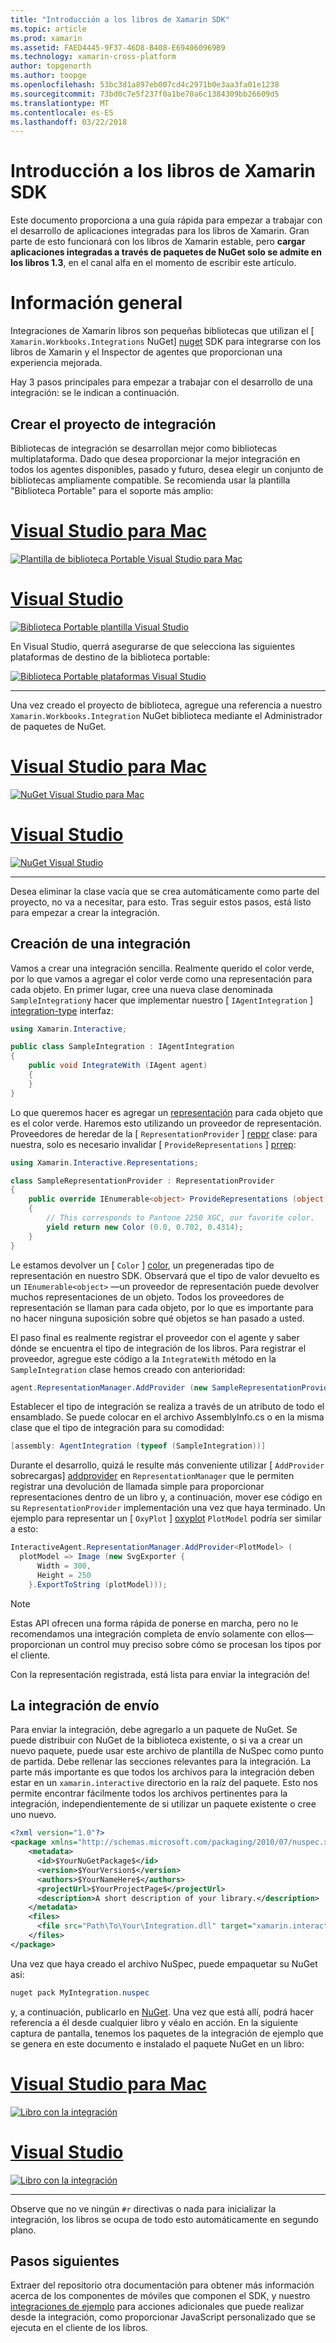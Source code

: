```yaml
---
title: "Introducción a los libros de Xamarin SDK"
ms.topic: article
ms.prod: xamarin
ms.assetid: FAED4445-9F37-46D8-B408-E694060969B9
ms.technology: xamarin-cross-platform
author: topgenorth
ms.author: toopge
ms.openlocfilehash: 53bc3d1a897eb007cd4c2971b0e3aa3fa01e1238
ms.sourcegitcommit: 73bd0c7e5f237f0a1be70a6c1384309bb26609d5
ms.translationtype: MT
ms.contentlocale: es-ES
ms.lasthandoff: 03/22/2018
---
```

# <a name="getting-started-with-the-xamarin-workbooks-sdk"></a>Introducción a los libros de Xamarin SDK

Este documento proporciona a una guía rápida para empezar a trabajar con el desarrollo de aplicaciones integradas para los libros de Xamarin. Gran parte de esto funcionará con los libros de Xamarin estable, pero **cargar aplicaciones integradas a través de paquetes de NuGet solo se admite en los libros 1.3**, en el canal alfa en el momento de escribir este artículo.

# <a name="general-overview"></a>Información general

Integraciones de Xamarin libros son pequeñas bibliotecas que utilizan el [ `Xamarin.Workbooks.Integrations` NuGet] [ nuget] SDK para integrarse con los libros de Xamarin y el Inspector de agentes que proporcionan una experiencia mejorada.

Hay 3 pasos principales para empezar a trabajar con el desarrollo de una integración: se le indican a continuación.

## <a name="creating-the-integration-project"></a>Crear el proyecto de integración

Bibliotecas de integración se desarrollan mejor como bibliotecas multiplataforma. Dado que desea proporcionar la mejor integración en todos los agentes disponibles, pasado y futuro, desea elegir un conjunto de bibliotecas ampliamente compatible. Se recomienda usar la plantilla "Biblioteca Portable" para el soporte más amplio:

# <a name="visual-studio-for-mactabvsmac"></a>[Visual Studio para Mac](#tab/vsmac)

[![Plantilla de biblioteca Portable Visual Studio para Mac](images/xamarin-studio-pcl.png)](images/xamarin-studio-pcl.png#lightbox)

# <a name="visual-studiotabvswin"></a>[Visual Studio](#tab/vswin)

[![Biblioteca Portable plantilla Visual Studio](images/visual-studio-pcl.png)](images/visual-studio-pcl.png#lightbox)

En Visual Studio, querrá asegurarse de que selecciona las siguientes plataformas de destino de la biblioteca portable:

[![Biblioteca Portable plataformas Visual Studio](images/visual-studio-pcl-platforms.png)](images/visual-studio-pcl-platforms.png#lightbox)

-----

Una vez creado el proyecto de biblioteca, agregue una referencia a nuestro `Xamarin.Workbooks.Integration` NuGet biblioteca mediante el Administrador de paquetes de NuGet.

# <a name="visual-studio-for-mactabvsmac"></a>[Visual Studio para Mac](#tab/vsmac)

[![NuGet Visual Studio para Mac](images/xamarin-studio-nuget.png)](images/xamarin-studio-nuget.png#lightbox)

# <a name="visual-studiotabvswin"></a>[Visual Studio](#tab/vswin)

[![NuGet Visual Studio](images/visual-studio-nuget.png)](images/visual-studio-nuget.png#lightbox)

-----

Desea eliminar la clase vacía que se crea automáticamente como parte del proyecto, no va a necesitar, para esto. Tras seguir estos pasos, está listo para empezar a crear la integración.

## <a name="building-an-integration"></a>Creación de una integración

Vamos a crear una integración sencilla. Realmente querido el color verde, por lo que vamos a agregar el color verde como una representación para cada objeto. En primer lugar, cree una nueva clase denominada `SampleIntegration`y hacer que implementar nuestro [ `IAgentIntegration` ] [ integration-type] interfaz:

```csharp
using Xamarin.Interactive;

public class SampleIntegration : IAgentIntegration
{
    public void IntegrateWith (IAgent agent)
    {
    }
}
```

Lo que queremos hacer es agregar un [representación](~/tools/workbooks/sdk/representations.md) para cada objeto que es el color verde. Haremos esto utilizando un proveedor de representación. Proveedores de heredar de la [ `RepresentationProvider` ] [ reppr] clase: para nuestra, solo es necesario invalidar [ `ProvideRepresentations` ] [ prrep]:

```csharp
using Xamarin.Interactive.Representations;

class SampleRepresentationProvider : RepresentationProvider
{
    public override IEnumerable<object> ProvideRepresentations (object obj)
    {
        // This corresponds to Pantone 2250 XGC, our favorite color.
        yield return new Color (0.0, 0.702, 0.4314);
    }
}
```

Le estamos devolver un [ `Color` ] [ color], un pregeneradas tipo de representación en nuestro SDK.
Observará que el tipo de valor devuelto es un `IEnumerable<object>` &mdash;un proveedor de representación puede devolver muchos representaciones de un objeto. Todos los proveedores de representación se llaman para cada objeto, por lo que es importante para no hacer ninguna suposición sobre qué objetos se han pasado a usted.

El paso final es realmente registrar el proveedor con el agente y saber dónde se encuentra el tipo de integración de los libros. Para registrar el proveedor, agregue este código a la `IntegrateWith` método en la `SampleIntegration` clase hemos creado con anterioridad:

```csharp
agent.RepresentationManager.AddProvider (new SampleRepresentationProvider ());
```

Establecer el tipo de integración se realiza a través de un atributo de todo el ensamblado. Se puede colocar en el archivo AssemblyInfo.cs o en la misma clase que el tipo de integración para su comodidad:

```csharp
[assembly: AgentIntegration (typeof (SampleIntegration))]
````

Durante el desarrollo, quizá le resulte más conveniente utilizar [ `AddProvider` sobrecargas] [ addprovider] en `RepresentationManager` que le permiten registrar una devolución de llamada simple para proporcionar representaciones dentro de un libro y, a continuación, mover ese código en su `RepresentationProvider` implementación una vez que haya terminado. Un ejemplo para representar un [ `OxyPlot` ] [ oxyplot] `PlotModel` podría ser similar a esto:

```csharp
InteractiveAgent.RepresentationManager.AddProvider<PlotModel> (
  plotModel => Image (new SvgExporter {
      Width = 300,
      Height = 250
    }.ExportToString (plotModel)));
```

> [!NOTE]
> Estas API ofrecen una forma rápida de ponerse en marcha, pero no le recomendamos una integración completa de envío solamente con ellos&mdash;proporcionan un control muy preciso sobre cómo se procesan los tipos por el cliente.

Con la representación registrada, está lista para enviar la integración de!

## <a name="shipping-your-integration"></a>La integración de envío

Para enviar la integración, debe agregarlo a un paquete de NuGet.
Se puede distribuir con NuGet de la biblioteca existente, o si va a crear un nuevo paquete, puede usar este archivo de plantilla de NuSpec como punto de partida.
Debe rellenar las secciones relevantes para la integración. La parte más importante es que todos los archivos para la integración deben estar en un `xamarin.interactive` directorio en la raíz del paquete. Esto nos permite encontrar fácilmente todos los archivos pertinentes para la integración, independientemente de si utilizar un paquete existente o cree uno nuevo.

```xml
<?xml version="1.0"?>
<package xmlns="http://schemas.microsoft.com/packaging/2010/07/nuspec.xsd">
    <metadata>
      <id>$YourNuGetPackage$</id>
      <version>$YourVersion$</version>
      <authors>$YourNameHere$</authors>
      <projectUrl>$YourProjectPage$</projectUrl>
      <description>A short description of your library.</description>
    </metadata>
    <files>
      <file src="Path\To\Your\Integration.dll" target="xamarin.interactive" />
    </files>
</package>
```

Una vez que haya creado el archivo NuSpec, puede empaquetar su NuGet así:

```csharp
nuget pack MyIntegration.nuspec
```

y, a continuación, publicarlo en [NuGet][nugetorg]. Una vez que está allí, podrá hacer referencia a él desde cualquier libro y véalo en acción. En la siguiente captura de pantalla, tenemos los paquetes de la integración de ejemplo que se genera en este documento e instalado el paquete NuGet en un libro:

# <a name="visual-studio-for-mactabvsmac"></a>[Visual Studio para Mac](#tab/vsmac)

[![Libro con la integración](images/mac-workbooks-integrated.png)](images/mac-workbooks-integrated.png#lightbox)

# <a name="visual-studiotabvswin"></a>[Visual Studio](#tab/vswin)

[![Libro con la integración](images/windows-workbooks-integrated.png)](images/windows-workbooks-integrated.png#lightbox)

-----

Observe que no ve ningún `#r` directivas o nada para inicializar la integración, los libros se ocupa de todo esto automáticamente en segundo plano.

## <a name="next-steps"></a>Pasos siguientes

Extraer del repositorio otra documentación para obtener más información acerca de los componentes de móviles que componen el SDK, y nuestro [integraciones de ejemplo](~/tools/workbooks/samples/index.md) para acciones adicionales que puede realizar desde la integración, como proporcionar JavaScript personalizado que se ejecuta en el cliente de los libros.

[integration-type]: https://developer.xamarin.com/api/type/Xamarin.Interactive.IAgentIntegration/
[repman-api]: https://developer.xamarin.com/api/type/Xamarin.Interactive.Representations.IRepresentationManager/
[color]: https://developer.xamarin.com/api/type/Xamarin.Interactive.Representations.Color/
[xir]: https://developer.xamarin.com/api/namespace/Xamarin.Interactive.Representations/
[reppr]: https://developer.xamarin.com/api/type/Xamarin.Interactive.Representations.RepresentationProvider/
[prrep]: https://developer.xamarin.com/api/member/Xamarin.Interactive.Representations.RepresentationProvider.ProvideRepresentations/p/System.Object/
[nugetorg]: https://nuget.org
[nuget]: https://nuget.org/packages/Xamarin.Workbooks.Integration
[addprovider]: https://developer.xamarin.com/api/member/Xamarin.Interactive.Representations.IRepresentationManager.AddProvider/
[oxyplot]: http://www.oxyplot.org/
